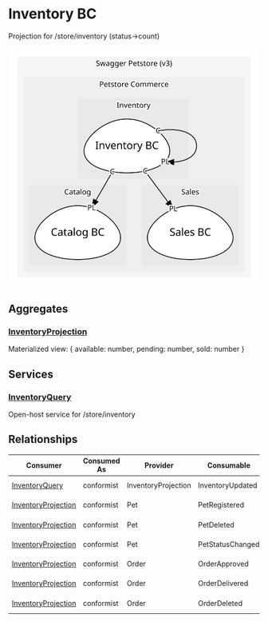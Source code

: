 

# Inventory BC
Projection for /store/inventory (status→count)

![contextmap](./contextmap.svg)

## Aggregates

### [InventoryProjection](aggregates/inventory_projection/index.md)
Materialized view: { available: number, pending: number, sold: number }


	
## Services

### [InventoryQuery](services/inventory_query/index.md)
Open-host service for /store/inventory



## Relationships
| Consumer | Consumed As | Provider | Consumable | Provided As |
| --- | --- | --- | --- | --- |
| [InventoryQuery](services/inventory_query/index.md) | conformist | InventoryProjection | InventoryUpdated | published-language |
| [InventoryProjection](aggregates/inventory_projection/index.md) | conformist | Pet | PetRegistered | published-language |
| [InventoryProjection](aggregates/inventory_projection/index.md) | conformist | Pet | PetDeleted | published-language |
| [InventoryProjection](aggregates/inventory_projection/index.md) | conformist | Pet | PetStatusChanged | published-language |
| [InventoryProjection](aggregates/inventory_projection/index.md) | conformist | Order | OrderApproved | published-language |
| [InventoryProjection](aggregates/inventory_projection/index.md) | conformist | Order | OrderDelivered | published-language |
| [InventoryProjection](aggregates/inventory_projection/index.md) | conformist | Order | OrderDeleted | published-language |


